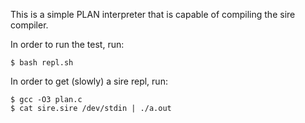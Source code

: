 This is a simple PLAN interpreter that is capable of compiling the
sire compiler.

In order to run the test, run:

    $ bash repl.sh

In order to get (slowly) a sire repl, run:

    $ gcc -O3 plan.c
    $ cat sire.sire /dev/stdin | ./a.out

